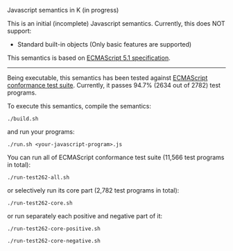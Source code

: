 Javascript semantics in K (in progress)

This is an initial (incomplete) Javascript semantics.
Currently, this does NOT support:
* Standard built-in objects (Only basic features are supported)

This semantics is based on [ECMAScript 5.1 specification](http://www.ecma-international.org/publications/files/ECMA-ST/ECMA-262.pdf).

---

Being executable, this semantics has been tested against [ECMAScript conformance test suite](http://test262.ecmascript.org).
Currently, it passes 94.7% (2634 out of 2782) test programs.

To execute this semantics, compile the semantics:
```
./build.sh
```
and run your programs:
```
./run.sh <your-javascript-program>.js
```

You can run all of ECMAScript conformance test suite (11,566 test programs in total):
```
./run-test262-all.sh
```
or selectively run its core part (2,782 test programs in total):
```
./run-test262-core.sh
```
or run separately each positive and negative part of it:
```
./run-test262-core-positive.sh
```
```
./run-test262-core-negative.sh
```
